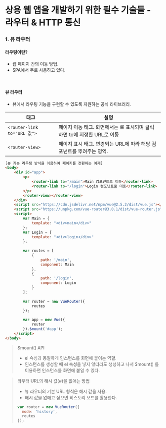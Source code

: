 # 상용 웹 앱을 개발하기 위한 필수 기술들 - 라우터 & HTTP 통신

### 1. 뷰 라우터

#### 라우팅이란?

* 웹 페이지 간의 이동 방법.
* SPA에서 주로 사용하고 있다.

<br>

#### 뷰 라우터

* 뷰에서 라우팅 기능을 구현할 수 있도록 지원하는 공식 라이브러리.

| 태그                        | 설명                                                                      |
|-----------------------------|--------------------------------------------------------------------------|
| `<router-link to="URL 값">` | 페이지 이동 태그.  화면에서는 <a>로 표시되며 클릭하면 to에 지정한 URL로 이동 |
| `<router-view>`             | 페이지 표시 태그. 변경되는 URL에 따라 해당 컴포넌트를 뿌려주는 영역.         |

```html
[뷰 기본 라우팅 방식을 이용하여 페이지를 전환하는 예제]
<body>
    <div id="app">
        <p>
            <router-link to="/main">Main 컴포넌트로 이동</router-link>
            <router-link to="/login">Login 컴포넌트로 이동</router-link>
        </p>
        <router-view></router-view>
    </div>
    <script src="https://cdn.jsdelivr.net/npm/vue@2.5.2/dist/vue.js"></script>
    <script src="https://unpkg.com/vue-router@3.0.1/dist/vue-router.js"></script>
    <script>
        var Main = {
            template: "<div>main</div>"
        };
        var Login = {
            template: "<div>login</div>"
        };
        
        var routes = [
            {
                path: '/main',
                component: Main
            },
            {
                path: '/login',
                component: Login
            }
        ];
        
        var router = new VueRouter({
            routes
        });
        
        var app = new Vue({
            router
        }).$mount('#app');
    </script>
</body>
```

> $mount() API
> * el 속성과 동일하게 인스턴스를 화면에 붙이는 역할.
> * 인스턴스를 생성할 때 el 속성을 넣지 않더라도 생성하고 나서 $mount() 를 이용하면 인스턴스를 화면에 붙일 수 있다.

> 라우터 URL의 해시 값(#)을 없애는 방법
> * 뷰 라우터의 기본 URL 형식은 해시 값을 사용.
> * 해시 값을 없애고 싶으면 히스토리 모드를 활용한다.
> ```javascript
> var router = new VueRouter({
>   mode: 'history',
>   routes
> });
> ```